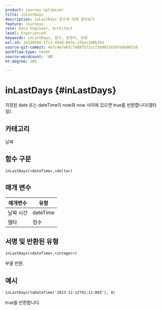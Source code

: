 ```yaml
---
product: journey optimizer
title: inLastDays
description: inLastDays 함수에 대해 알아보기
feature: Journeys
role: Data Engineer, Architect
level: Experienced
keywords: inLastDays, 함수, 표현식, 여정
exl-id: 1b150568-17c2-454d-847e-17bac3d0b35d
source-git-commit: 4e7c4e7e6fcf488f572ccf3e9037e597dde06510
workflow-type: tm+mt
source-wordcount: '48'
ht-degree: 18%

---
```


# inLastDays {#inLastDays}

지정된 date 또는 dateTime이 now와 now 사이에 있으면 true를 반환합니다(델타 일).

## 카테고리

날짜

## 함수 구문

`inLastDays(<dateTime>,<delta>)`

## 매개 변수

| 매개변수 | 유형 |
|-----------|------------------|
| 날짜 시간 | dateTime |
| 델타 | 정수 |

## 서명 및 반환된 유형

`inLastDays(<dateTime>,<integer>)`

부울 반환.

## 예시

`inLastDays(toDateTime('2023-12-12T01:11:00Z'), 4)`

true를 반환합니다.
